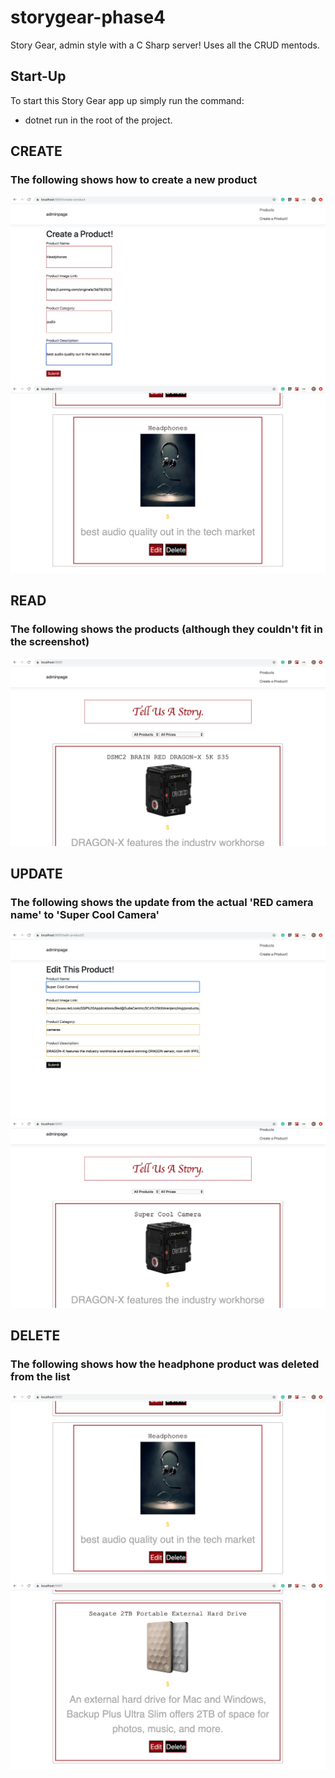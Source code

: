 # storygear-phase4
Story Gear, admin style with a C Sharp server! Uses all the CRUD mentods.

## Start-Up
To start this Story Gear app up simply run the command: 
- dotnet run 
in the root of the project.

## CREATE
### The following shows how to create a new product
![](work/storygear-phase4-screenshots/create.png)
![](work/storygear-phase4-screenshots/create2.png)


## READ
### The following shows the products (although they couldn't fit in the screenshot)
![](work/storygear-phase4-screenshots/homepage.png)

## UPDATE
### The following shows the update from the actual 'RED camera name' to 'Super Cool Camera'
![](work/storygear-phase4-screenshots/edit.png)
![](work/storygear-phase4-screenshots/edit2.png)

## DELETE
### The following shows how the headphone product was deleted from the list
![](work/storygear-phase4-screenshots/create2.png)
![](work/storygear-phase4-screenshots/delete2.png)

